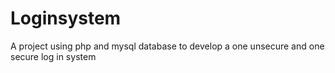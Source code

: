 # Loginsystem
A project using php and mysql database to develop a  one unsecure  and one secure log in system   
